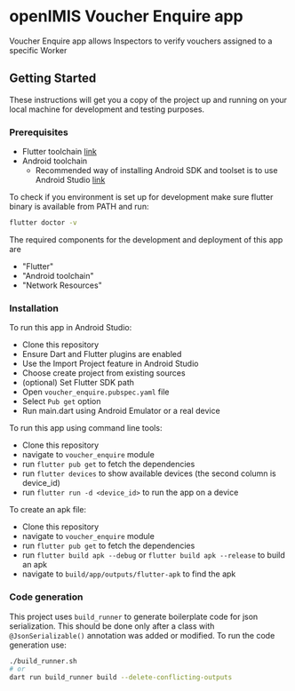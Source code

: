 # openIMIS Voucher Enquire app

Voucher Enquire app allows Inspectors to verify vouchers assigned to a specific Worker

## Getting Started

These instructions will get you a copy of the project up and running on your local machine for
development and testing purposes.

### Prerequisites

- Flutter toolchain [link](https://docs.flutter.dev/get-started/install)
- Android toolchain
    - Recommended way of installing Android SDK and toolset is to use Android
      Studio [link](https://developer.android.com/studio/install)

To check if you environment is set up for development make sure flutter binary is available from
PATH
and run:

```bash
flutter doctor -v
```

The required components for the development and deployment of this app are

- "Flutter"
- "Android toolchain"
- "Network Resources"

### Installation

To run this app in Android Studio:

- Clone this repository
- Ensure Dart and Flutter plugins are enabled
- Use the Import Project feature in Android Studio
- Choose create project from existing sources
- (optional) Set Flutter SDK path
- Open `voucher_enquire.pubspec.yaml` file
- Select `Pub get` option
- Run main.dart using Android Emulator or a real device

To run this app using command line tools:

- Clone this repository
- navigate to `voucher_enquire` module
- run `flutter pub get` to fetch the dependencies
- run `flutter devices` to show available devices (the second column is device_id)
- run `flutter run -d <device_id>` to run the app on a device

To create an apk file:

- Clone this repository
- navigate to `voucher_enquire` module
- run `flutter pub get` to fetch the dependencies
- run `flutter build apk --debug` or `flutter build apk --release` to build an apk
- navigate to `build/app/outputs/flutter-apk` to find the apk

### Code generation

This project uses `build_runner` to generate boilerplate code for json serialization. This should
be done only after a class with `@JsonSerializable()` annotation was added or modified. To run the
code generation use:

```Bash
./build_runner.sh
# or
dart run build_runner build --delete-conflicting-outputs
```
